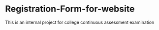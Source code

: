 # Registration-Form-for-website
This is an internal project for college continuous assessment examination
